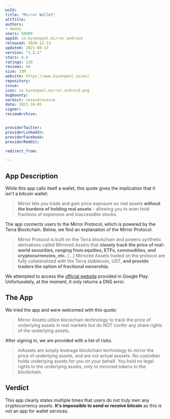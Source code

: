 ```yaml
---
wsId: 
title: "Mirror Wallet"
altTitle: 
authors:
- danny
users: 50000
appId: io.kysenpool.mirror.android
released: 2020-12-13
updated: 2021-08-13
version: "1.2.1"
stars: 4.4
ratings: 119
reviews: 44
size: 33M
website: https://www.kysenpool.io/en/
repository: 
issue: 
icon: io.kysenpool.mirror.android.png
bugbounty: 
verdict: nosendreceive
date: 2021-10-05
signer: 
reviewArchive:


providerTwitter: 
providerLinkedIn: 
providerFacebook: 
providerReddit: 

redirect_from:

---
```



## App Description

While this app calls itself a wallet, this quote gives the implication that it isn't a *bitcoin* wallet:

> Mirror lets you trade and gain price exposure on real assets **without the burdens of holding real assets** - allowing you to even hold fractions of expensive and inaccessible stocks.

The app connects users to the Mirror Protocol, which is powered by the Terra Blockchain. Below, we find an explanation of the Mirror Protocol.

>  Mirror Protocol is built on the Terra blockchain and powers synthetic derivatives called Mirrored Assets that **closely track the price of real-world securities, ranging from equities, ETFs, commodities, and cryptocurrencies, etc.** [...] Mirrored Assets traded on the protocol are fully collateralized with the Terra stablecoin, UST, **and provide traders the option of fractional ownership.**

We attempted to access the [official website](https://staging.mirrorwallet.com/) provided in Google Play. Unfortunately, at the moment, it only returns a DNS error.

## The App

We tried the app and were welcomed with this quote:

> Mirror Assets utilize blockchain technology to track the price of underlying assets in real markets but do NOT confer any share rights of the underlying assets.

After signing in, we are provided with a list of risks.

> mAssets are simply leverage blockchain technology to mirror the price of underlying assets, and are not actual asssets. No custodian holds underlying assets for you on your behalf. You hold no legal rights to the underlying assets, only to mirrored tokens to the blockchain.

## Verdict

This app clearly states multiple times that users do not truly own any cryptocurrency assets. **It's impossible to send or receive bitcoin** as this is not an app for wallet services.
